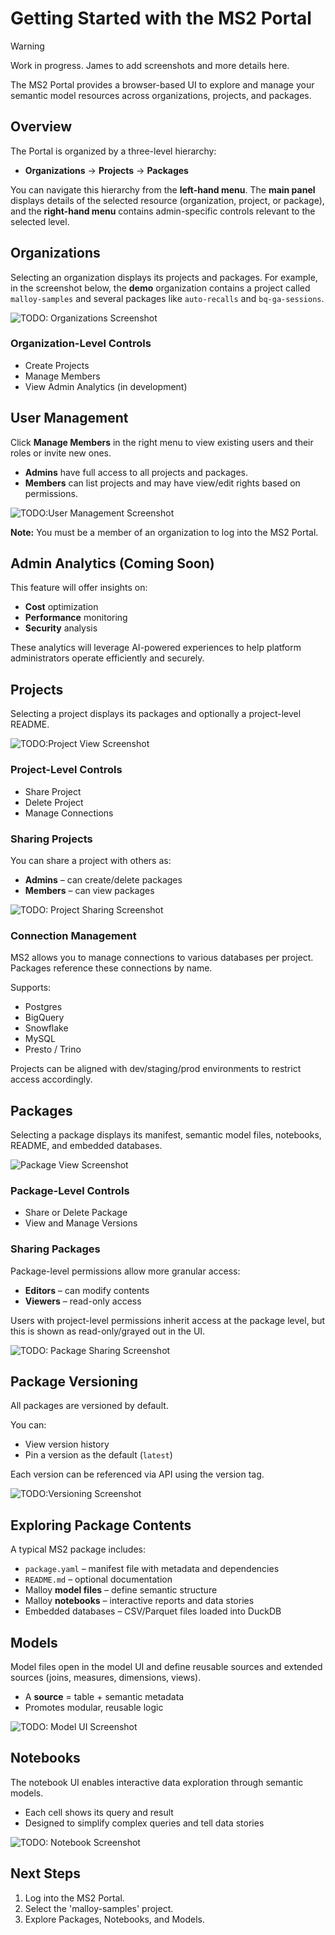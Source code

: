 # Getting Started with the MS2 Portal

> [!WARNING]
> Work in progress. James to add screenshots and more details here.

The MS2 Portal provides a browser-based UI to explore and manage your semantic model resources across organizations, projects, and packages.

## Overview

The Portal is organized by a three-level hierarchy:

- **Organizations** → **Projects** → **Packages**

You can navigate this hierarchy from the **left-hand menu**. The **main panel** displays details of the selected resource (organization, project, or package), and the **right-hand menu** contains admin-specific controls relevant to the selected level.

## Organizations

Selecting an organization displays its projects and packages. For example, in the screenshot below, the **demo** organization contains a project called `malloy-samples` and several packages like `auto-recalls` and `bq-ga-sessions`.

![TODO: Organizations Screenshot](./screenshots/organization-view.png)

### Organization-Level Controls

- Create Projects
- Manage Members
- View Admin Analytics (in development)

## User Management

Click **Manage Members** in the right menu to view existing users and their roles or invite new ones.

- **Admins** have full access to all projects and packages.
- **Members** can list projects and may have view/edit rights based on permissions.

![TODO:User Management Screenshot](./screenshots/manage-members.png)

**Note:** You must be a member of an organization to log into the MS2 Portal.

## Admin Analytics (Coming Soon)

This feature will offer insights on:

- **Cost** optimization
- **Performance** monitoring
- **Security** analysis

These analytics will leverage AI-powered experiences to help platform administrators operate efficiently and securely.

## Projects

Selecting a project displays its packages and optionally a project-level README.

![TODO:Project View Screenshot](./screenshots/project-view.png)

### Project-Level Controls

- Share Project
- Delete Project
- Manage Connections

### Sharing Projects

You can share a project with others as:

- **Admins** – can create/delete packages
- **Members** – can view packages

![TODO: Project Sharing Screenshot](./screenshots/share-project.png)

### Connection Management

MS2 allows you to manage connections to various databases per project. Packages reference these connections by name.

Supports:

- Postgres
- BigQuery
- Snowflake
- MySQL
- Presto / Trino

Projects can be aligned with dev/staging/prod environments to restrict access accordingly.

## Packages

Selecting a package displays its manifest, semantic model files, notebooks, README, and embedded databases.

![Package View Screenshot](./screenshots/package-view.png)

### Package-Level Controls

- Share or Delete Package
- View and Manage Versions

### Sharing Packages

Package-level permissions allow more granular access:

- **Editors** – can modify contents
- **Viewers** – read-only access

Users with project-level permissions inherit access at the package level, but this is shown as read-only/grayed out in the UI.

![TODO: Package Sharing Screenshot](./screenshots/share-package.png)

## Package Versioning

All packages are versioned by default.

You can:

- View version history
- Pin a version as the default (`latest`)

Each version can be referenced via API using the version tag.

![TODO:Versioning Screenshot](./screenshots/package-versions.png)

## Exploring Package Contents

A typical MS2 package includes:

- `package.yaml` – manifest file with metadata and dependencies
- `README.md` – optional documentation
- Malloy **model files** – define semantic structure
- Malloy **notebooks** – interactive reports and data stories
- Embedded databases – CSV/Parquet files loaded into DuckDB

## Models

Model files open in the model UI and define reusable sources and extended sources (joins, measures, dimensions, views).

- A **source** = table + semantic metadata
- Promotes modular, reusable logic

![TODO: Model UI Screenshot](./screenshots/model-view.png)

## Notebooks

The notebook UI enables interactive data exploration through semantic models.

- Each cell shows its query and result
- Designed to simplify complex queries and tell data stories

![TODO: Notebook Screenshot](./screenshots/notebook.png)

## Next Steps

1. Log into the MS2 Portal.
2. Select the 'malloy-samples' project.
3. Explore Packages, Notebooks, and Models.
